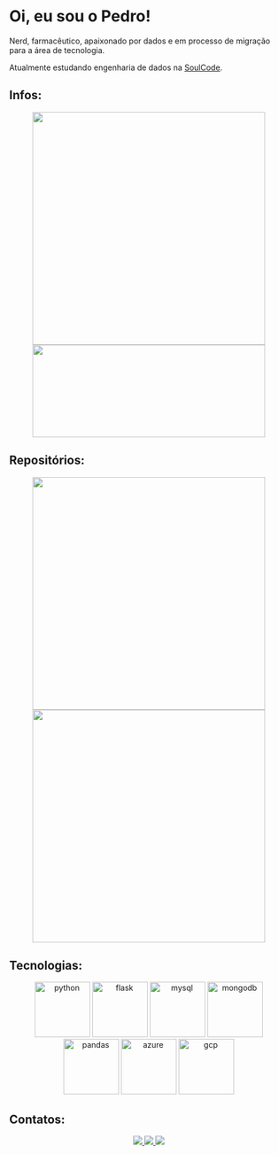 # Oi, eu sou o Pedro!

Nerd, farmacêutico, apaixonado por dados e em processo de migração para a área de tecnologia.

Atualmente estudando engenharia de dados na <a href="https://soulcodeacademy.org/">SoulCode</a>.

## Infos:

[Cards de status de commits e linguagens usadas]: #
<div align=center>
  <a href="https://github.com/pedroh6s">
  <img width="420px" src="https://github-readme-stats.vercel.app/api?username=pedroh6s&show_icons=true&theme=github_dark&title_color=B30E16&border_color=B30E16&icon_color=B30E16&custom_title=Status dessa conta"/>
  <img width="420px" height="167px" src="https://github-readme-stats.vercel.app/api/top-langs/?username=pedroh6s&show_icons=true&theme=github_dark&layout=compact&title_color=B30E16&border_color=B30E16&custom_title=Linguagens mais usadas"/>
  </a>
</div>

## Repositórios:

[Cards de repositórios]: #
<div align=center>
  <a href="https://github.com/pedroh6s/NBA-Salary-CAP-WebScraping">
  <img width="420px" src="https://github-readme-stats.vercel.app/api/pin/?username=pedroh6s&repo=NBA-Salary-CAP-WebScraping&theme=github_dark&title_color=B30E16&border_color=B30E16"/>
  </a>
  <a href="https://github.com/pedroh6s/curriculum-vitae">
  <img width="420px" src="https://github-readme-stats.vercel.app/api/pin/?username=pedroh6s&repo=curriculum-vitae&theme=github_dark&title_color=B30E16&border_color=B30E16"/>  
  </a>
</div>

## Tecnologias:

[Ícones de ferramentas]: #
<div align=center>
  <img height="100px" alt="python" src="https://cdn.jsdelivr.net/gh/devicons/devicon/icons/python/python-original-wordmark.svg" />
  <img height="100px" alt="flask" src="https://cdn.jsdelivr.net/gh/devicons/devicon/icons/flask/flask-original-wordmark.svg" />
  <img height="100px" alt="mysql" src="https://cdn.jsdelivr.net/gh/devicons/devicon/icons/mysql/mysql-original-wordmark.svg" />
  <img height="100px" alt="mongodb" src="https://cdn.jsdelivr.net/gh/devicons/devicon/icons/mongodb/mongodb-original-wordmark.svg" />
  <img height="100px" alt="pandas" src="https://cdn.jsdelivr.net/gh/devicons/devicon/icons/pandas/pandas-original-wordmark.svg" />
  <img height="100px" alt="azure" src="https://cdn.jsdelivr.net/gh/devicons/devicon/icons/azure/azure-original-wordmark.svg" />
  <img height="100px" alt="gcp" src="https://cdn.jsdelivr.net/gh/devicons/devicon/icons/googlecloud/googlecloud-original-wordmark.svg" />
</div>

## Contatos:

[Links de contato]: #
<div align=center>
  <a href="https://www.linkedin.com/in/phmoreira/">
    <img src="https://img.shields.io/badge/LinkedIn-0077B5?style=for-the-badge&logo=linkedin&logoColor=white">
  </a>
  <a href="mailto: pedro.henrique.a.moreira@gmail.com">
    <img src="https://img.shields.io/badge/Gmail-D14836?style=for-the-badge&logo=gmail&logoColor=white">
  </a>
  <a href="http://api.whatsapp.com/send?phone=+5522998761403">
    <img src="https://img.shields.io/badge/WhatsApp-25D366?style=for-the-badge&logo=whatsapp&logoColor=white">
  </a>
</div>

